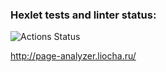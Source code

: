 ### Hexlet tests and linter status:
![Actions Status](/workflows/hexlet-check/badge.svg)


http://page-analyzer.liocha.ru/